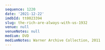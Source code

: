 ```yaml
---
sequence: 1220
date: '2021-12-22'
imdbId: tt0023394
slug: the-rich-are-always-with-us-1932
venue: null
venueNotes: null
medium: DVD
mediumNotes: Warner Archive Collection, 2011
---
```


